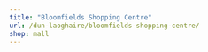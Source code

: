 ```yaml
---
title: "Bloomfields Shopping Centre"
url: /dun-laoghaire/bloomfields-shopping-centre/
shop: mall
---
```

